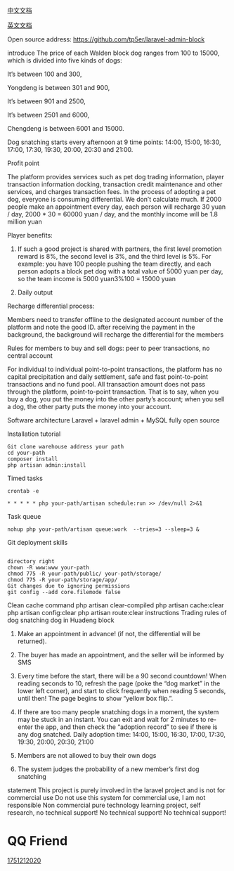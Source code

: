 [中文文档](./README.md)

[英文文档](./README_EN.md)

Open source address: https://github.com/tp5er/laravel-admin-block

introduce
The price of each Walden block dog ranges from 100 to 15000, which is divided into five kinds of dogs:

It’s between 100 and 300,

Yongdeng is between 301 and 900,

It’s between 901 and 2500,

It’s between 2501 and 6000,

Chengdeng is between 6001 and 15000.

Dog snatching starts every afternoon at 9 time points: 14:00, 15:00, 16:30, 17:00, 17:30, 19:30, 20:00, 20:30 and 21:00.

Profit point

The platform provides services such as pet dog trading information, player transaction information docking, transaction credit maintenance and other services, and charges transaction fees.
In the process of adopting a pet dog, everyone is consuming differential. We don’t calculate much. If 2000 people make an appointment every day, each person will recharge 30 yuan / day, 2000 * 30 = 60000 yuan / day, and the monthly income will be 1.8 million yuan

Player benefits:

1) If such a good project is shared with partners, the first level promotion reward is 8%, the second level is 3%, and the third level is 5%. For example: you have 100 people pushing the team directly, and each person adopts a block pet dog with a total value of 5000 yuan per day, so the team income is 5000 yuan3%100 = 15000 yuan

2) Daily output

Recharge differential process:

Members need to transfer offline to the designated account number of the platform and note the good ID. after receiving the payment in the background, the background will recharge the differential for the members

Rules for members to buy and sell dogs: peer to peer transactions, no central account

For individual to individual point-to-point transactions, the platform has no capital precipitation and daily settlement, safe and fast point-to-point transactions and no fund pool. All transaction amount does not pass through the platform, point-to-point transaction. That is to say, when you buy a dog, you put the money into the other party’s account; when you sell a dog, the other party puts the money into your account.

Software architecture
Laravel + laravel admin + MySQL fully open source

Installation tutorial
~~~
Git clone warehouse address your path
cd your-path
composer install
php artisan admin:install

~~~

Timed tasks

~~~
crontab -e

* * * * * php your-path/artisan schedule:run >> /dev/null 2>&1
~~~


Task queue
~~~
nohup php your-path/artisan queue:work  --tries=3 --sleep=3 &
~~~

Git deployment skills
~~~

directory right
chown -R www:www your-path
chmod 775 -R your-path/public/ your-path/storage/
chmod 775 -R your-path/storage/app/
Git changes due to ignoring permissions
git config --add core.filemode false
~~~
Clean cache command
php artisan clear-compiled
php artisan cache:clear
php artisan config:clear
php artisan route:clear
instructions
Trading rules of dog snatching dog in Huadeng block
1. Make an appointment in advance! (if not, the differential will be returned).

2. The buyer has made an appointment, and the seller will be informed by SMS

3. Every time before the start, there will be a 90 second countdown! When reading seconds to 10, refresh the page (poke the “dog market” in the lower left corner), and start to click frequently when reading 5 seconds, until then! The page begins to show “yellow box flip.”.

4. If there are too many people snatching dogs in a moment, the system may be stuck in an instant. You can exit and wait for 2 minutes to re-enter the app, and then check the “adoption record” to see if there is any dog snatched.
Daily adoption time: 14:00, 15:00, 16:30, 17:00, 17:30, 19:30, 20:00, 20:30, 21:00

5. Members are not allowed to buy their own dogs

6. The system judges the probability of a new member’s first dog snatching

statement
This project is purely involved in the laravel project and is not for commercial use
Do not use this system for commercial use, I am not responsible
Non commercial pure technology learning project, self research, no technical support! No technical support! No technical support!

# QQ Friend

[1751212020](http://wpa.qq.com/msgrd?v=3&uin=1751212020&site=qq&menu=yes)



